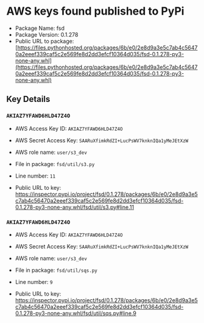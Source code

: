 # AWS keys found published to PyPi

* Package Name: fsd
* Package Version: 0.1.278
* Public URL to package: [https://files.pythonhosted.org/packages/6b/e0/2e8d9a3e5c7ab4c56470a2eeef339caf5c2e569fe8d2dd3efcf10364d035/fsd-0.1.278-py3-none-any.whl](https://files.pythonhosted.org/packages/6b/e0/2e8d9a3e5c7ab4c56470a2eeef339caf5c2e569fe8d2dd3efcf10364d035/fsd-0.1.278-py3-none-any.whl)

## Key Details

### `AKIAZ7YFAWD6HLD47Z4O`

* AWS Access Key ID: `AKIAZ7YFAWD6HLD47Z4O`
* AWS Secret Access Key: `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` 
* AWS role name: `user/s3_dev`
* File in package: `fsd/util/s3.py`
* Line number: `11`

* Public URL to key: https://inspector.pypi.io/project/fsd/0.1.278/packages/6b/e0/2e8d9a3e5c7ab4c56470a2eeef339caf5c2e569fe8d2dd3efcf10364d035/fsd-0.1.278-py3-none-any.whl/fsd/util/s3.py#line.11



### `AKIAZ7YFAWD6HLD47Z4O`

* AWS Access Key ID: `AKIAZ7YFAWD6HLD47Z4O`
* AWS Secret Access Key: `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` 
* AWS role name: `user/s3_dev`
* File in package: `fsd/util/sqs.py`
* Line number: `9`

* Public URL to key: https://inspector.pypi.io/project/fsd/0.1.278/packages/6b/e0/2e8d9a3e5c7ab4c56470a2eeef339caf5c2e569fe8d2dd3efcf10364d035/fsd-0.1.278-py3-none-any.whl/fsd/util/sqs.py#line.9


